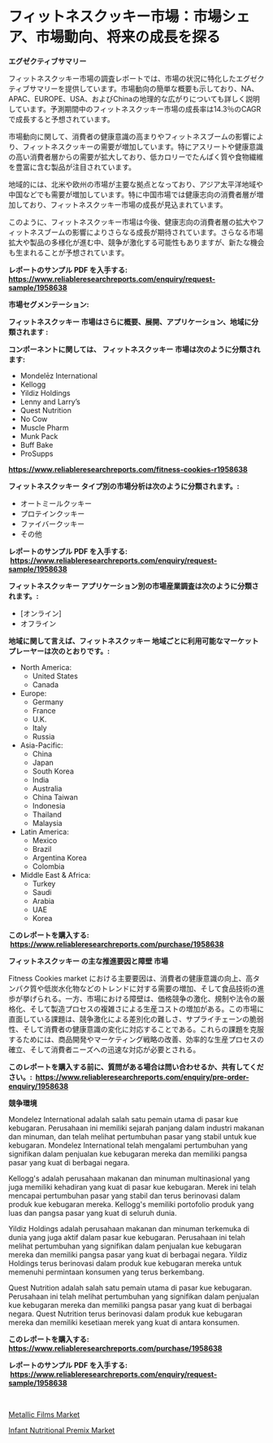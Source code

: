 <p><h1>フィットネスクッキー市場：市場シェア、市場動向、将来の成長を探る</h1></p><p><strong>エグゼクティブサマリー</strong></p>
<p><p>フィットネスクッキー市場の調査レポートでは、市場の状況に特化したエグゼクティブサマリーを提供しています。市場動向の簡単な概要も示しており、NA、APAC、EUROPE、USA、およびChinaの地理的な広がりについても詳しく説明しています。予測期間中のフィットネスクッキー市場の成長率は14.3％のCAGRで成長すると予想されています。</p><p>市場動向に関して、消費者の健康意識の高まりやフィットネスブームの影響により、フィットネスクッキーの需要が増加しています。特にアスリートや健康意識の高い消費者層からの需要が拡大しており、低カロリーでたんぱく質や食物繊維を豊富に含む製品が注目されています。</p><p>地域的には、北米や欧州の市場が主要な拠点となっており、アジア太平洋地域や中国などでも需要が増加しています。特に中国市場では健康志向の消費者層が増加しており、フィットネスクッキー市場の成長が見込まれています。</p><p>このように、フィットネスクッキー市場は今後、健康志向の消費者層の拡大やフィットネスブームの影響によりさらなる成長が期待されています。さらなる市場拡大や製品の多様化が進む中、競争が激化する可能性もありますが、新たな機会も生まれることが予想されています。</p></p>
<p><strong>レポートのサンプル PDF を入手する: <a href="https://www.reliableresearchreports.com/enquiry/request-sample/1958638">https://www.reliableresearchreports.com/enquiry/request-sample/1958638</a></strong></p>
<p><strong>市場セグメンテーション:</strong></p>
<p><strong> フィットネスクッキー 市場はさらに概要、展開、アプリケーション、地域に分類されます :</strong></p>
<p><strong>コンポーネントに関しては、 フィットネスクッキー 市場は次のように分類されます: &nbsp;</strong></p>
<p><ul><li>Mondelēz International</li><li>Kellogg</li><li>Yildiz Holdings</li><li>Lenny and Larry’s</li><li>Quest Nutrition</li><li>No Cow</li><li>Muscle Pharm</li><li>Munk Pack</li><li>Buff Bake</li><li>ProSupps</li></ul></p>
<p><strong><a href="https://www.reliableresearchreports.com/fitness-cookies-r1958638">https://www.reliableresearchreports.com/fitness-cookies-r1958638</a></strong></p>
<p><strong> フィットネスクッキー タイプ別の市場分析は次のように分類されます。:</strong></p>
<p><ul><li>オートミールクッキー</li><li>プロテインクッキー</li><li>ファイバークッキー</li><li>その他</li></ul></p>
<p><strong>レポートのサンプル PDF を入手する: &nbsp;<a href="https://www.reliableresearchreports.com/enquiry/request-sample/1958638">https://www.reliableresearchreports.com/enquiry/request-sample/1958638</a></strong></p>
<p><strong> フィットネスクッキー アプリケーション別の市場産業調査は次のように分類されます。:</strong></p>
<p><ul><li>[オンライン]</li><li>オフライン</li></ul></p>
<p><strong>地域に関して言えば、フィットネスクッキー 地域ごとに利用可能なマーケットプレーヤーは次のとおりです。:</strong></p>
<p><ul>
    <li>
        North America:
        <ul>
            <li>United States</li>
            <li>Canada</li>
        </ul>
    </li>
    <li>
        Europe:
        <ul>
            <li>Germany</li>
            <li>France</li>
            <li>U.K.</li>
            <li>Italy</li>
            <li>Russia</li>
        </ul>
    </li>
    <li>
        Asia-Pacific:
        <ul>
            <li>China</li>
            <li>Japan</li>
            <li>South Korea</li>
            <li>India</li>
            <li>Australia</li>
            <li>China Taiwan</li>
            <li>Indonesia</li>
            <li>Thailand</li>
            <li>Malaysia</li>
        </ul>
    </li>
    <li>
        Latin America:
        <ul>
            <li>Mexico</li>
            <li>Brazil</li>
            <li>Argentina Korea</li>
            <li>Colombia</li>
        </ul>
    </li>
    <li>
        Middle East & Africa:
        <ul>
            <li>Turkey</li>
            <li>Saudi</li>
            <li>Arabia</li>
            <li>UAE</li>
            <li>Korea</li>
        </ul>
    </li>
    </ul></p>
<p><strong>このレポートを購入する: &nbsp;<a href="https://www.reliableresearchreports.com/purchase/1958638">https://www.reliableresearchreports.com/purchase/1958638</a></strong></p>
<p><strong>フィットネスクッキー の主な推進要因と障壁 市場</strong></p>
<p><p>Fitness Cookies market における主要要因は、消費者の健康意識の向上、高タンパク質や低炭水化物などのトレンドに対する需要の増加、そして食品技術の進歩が挙げられる。一方、市場における障壁は、価格競争の激化、規制や法令の厳格化、そして製造プロセスの複雑さによる生産コストの増加がある。この市場に直面している課題は、競争激化による差別化の難しさ、サプライチェーンの脆弱性、そして消費者の健康意識の変化に対応することである。これらの課題を克服するためには、商品開発やマーケティング戦略の改善、効率的な生産プロセスの確立、そして消費者ニーズへの迅速な対応が必要とされる。</p></p>
<p><strong>このレポートを購入する前に、質問がある場合は問い合わせるか、共有してください。:&nbsp; <a href="https://www.reliableresearchreports.com/enquiry/pre-order-enquiry/1958638">https://www.reliableresearchreports.com/enquiry/pre-order-enquiry/1958638</a></strong></p>
<p><strong>競争環境</strong></p>
<p><p>Mondelez International adalah salah satu pemain utama di pasar kue kebugaran. Perusahaan ini memiliki sejarah panjang dalam industri makanan dan minuman, dan telah melihat pertumbuhan pasar yang stabil untuk kue kebugaran. Mondelez International telah mengalami pertumbuhan yang signifikan dalam penjualan kue kebugaran mereka dan memiliki pangsa pasar yang kuat di berbagai negara.</p><p>Kellogg's adalah perusahaan makanan dan minuman multinasional yang juga memiliki kehadiran yang kuat di pasar kue kebugaran. Merek ini telah mencapai pertumbuhan pasar yang stabil dan terus berinovasi dalam produk kue kebugaran mereka. Kellogg's memiliki portofolio produk yang luas dan pangsa pasar yang kuat di seluruh dunia.</p><p>Yildiz Holdings adalah perusahaan makanan dan minuman terkemuka di dunia yang juga aktif dalam pasar kue kebugaran. Perusahaan ini telah melihat pertumbuhan yang signifikan dalam penjualan kue kebugaran mereka dan memiliki pangsa pasar yang kuat di berbagai negara. Yildiz Holdings terus berinovasi dalam produk kue kebugaran mereka untuk memenuhi permintaan konsumen yang terus berkembang.</p><p>Quest Nutrition adalah salah satu pemain utama di pasar kue kebugaran. Perusahaan ini telah melihat pertumbuhan yang signifikan dalam penjualan kue kebugaran mereka dan memiliki pangsa pasar yang kuat di berbagai negara. Quest Nutrition terus berinovasi dalam produk kue kebugaran mereka dan memiliki kesetiaan merek yang kuat di antara konsumen.</p></p>
<p><strong>このレポートを購入する: &nbsp; <a href="https://www.reliableresearchreports.com/purchase/1958638">https://www.reliableresearchreports.com/purchase/1958638</a></strong></p>
<p><strong>レポートのサンプル PDF を入手する: &nbsp;<a href="https://www.reliableresearchreports.com/enquiry/request-sample/1958638">https://www.reliableresearchreports.com/enquiry/request-sample/1958638</a></strong><strong></strong></p>
<p>&nbsp;</p>
<p><p><a href="https://five-trouble-98a.notion.site/Metallic-Films-Market-Size-Growth-and-Forecast-from-2024-2031-91f130c188244506973e5c73344b71f2">Metallic Films Market</a></p><p><a href="https://github.com/Sinjinluong3e0awx2m195k76/Market-Research-Report-List-1/blob/main/infant-nutritional-premix-market.md">Infant Nutritional Premix Market</a></p></p>